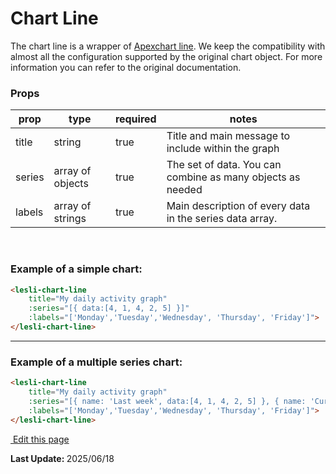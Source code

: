 
# Chart Line

The chart line is a wrapper of [Apexchart line](https://apexcharts.com/docs/chart-types/line-chart/). We keep the compatibility with almost all the configuration supported by the original chart object. For more information you can refer to the original documentation.

### Props

| prop   | type             | required | notes |
| ---    | ---              | ---      | ---   |
| title  | string           | true     | Title and main message to include within the graph |
| series | array of objects | true     | The set of data. You can combine as many objects as needed |
| labels | array of strings | true     | Main description of every data in the series data array. |

<br />

### Example of a simple chart:

```html
<lesli-chart-line 
    title="My daily activity graph"
    :series="[{ data:[4, 1, 4, 2, 5] }]"
    :labels="['Monday','Tuesday','Wednesday', 'Thursday', 'Friday']">
</lesli-chart-line>
```

<lesli-chart-line 
    title="My daily activity graph"
    :series="[{ data:[4, 1, 4, 2, 5] }]"
    :labels="['Monday','Tuesday','Wednesday', 'Thursday', 'Friday']">
</lesli-chart-line>

<hr />


### Example of a multiple series chart:

```html
<lesli-chart-line 
    title="My daily activity graph"
    :series="[{ name: 'Last week', data:[4, 1, 4, 2, 5] }, { name: 'Current week', data:[3, 2, 5, 4, 2] }]"
    :labels="['Monday','Tuesday','Wednesday', 'Thursday', 'Friday']">
</lesli-chart-line>
```

<lesli-chart-line 
    title="My daily activity graph"
    :series="[{ name: 'Last week', data:[4, 1, 4, 2, 5] }, { name: 'Current week', data:[3, 2, 5, 4, 2] }]"
    :labels="['Monday','Tuesday','Wednesday', 'Thursday', 'Friday']">
</lesli-chart-line>

<section class="lesli-markdown-info">
    <p><a target="blank" href="../LesliBuilder/gems/LesliView/tree/master/docs/chart-line.md"><i class="ri-external-link-fill"></i>&nbsp;Edit this page</a><p/>
    <p><b>Last Update: </b>2025/06/18</p>
</section>

<!-- This code was automatically generated -->
<!-- to update this docs please run rake docs:build -->

